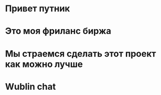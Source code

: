 

# Привет путник 
# Это моя фриланс биржа 
# Мы страемся сделать этот проект как можно лучше 
# Wublin chat
